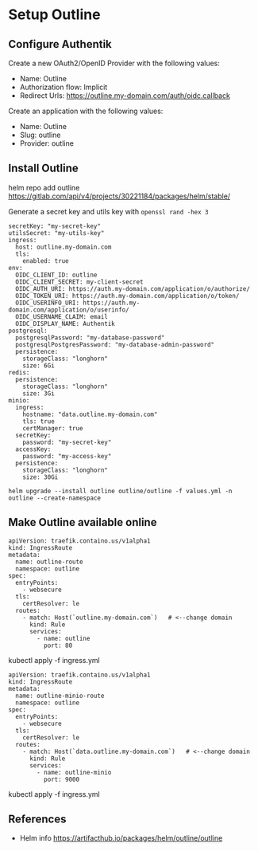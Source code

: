 # Setup Outline

## Configure Authentik

Create a new OAuth2/OpenID Provider with the following values:
* Name: Outline
* Authorization flow: Implicit
* Redirect Urls: https://outline.my-domain.com/auth/oidc.callback

Create an application with the following values:
* Name: Outline
* Slug: outline
* Provider: outline

## Install Outline

helm repo add outline https://gitlab.com/api/v4/projects/30221184/packages/helm/stable/


Generate a secret key and utils key with ```openssl rand -hex 3```

```
secretKey: "my-secret-key"
utilsSecret: "my-utils-key"
ingress:
  host: outline.my-domain.com
  tls:
    enabled: true
env:
  OIDC_CLIENT_ID: outline
  OIDC_CLIENT_SECRET: my-client-secret
  OIDC_AUTH_URI: https://auth.my-domain.com/application/o/authorize/
  OIDC_TOKEN_URI: https://auth.my-domain.com/application/o/token/
  OIDC_USERINFO_URI: https://auth.my-domain.com/application/o/userinfo/
  OIDC_USERNAME_CLAIM: email
  OIDC_DISPLAY_NAME: Authentik
postgresql:
  postgresqlPassword: "my-database-password"
  postgresqlPostgresPassword: "my-database-admin-password"
  persistence:
    storageClass: "longhorn"
    size: 6Gi
redis:
  persistence:
    storageClass: "longhorn"
    size: 3Gi
minio:
  ingress:
    hostname: "data.outline.my-domain.com"
    tls: true
    certManager: true
  secretKey:
    password: "my-secret-key"
  accessKey:
    password: "my-access-key"
  persistence:
    storageClass: "longhorn"
    size: 30Gi
```

```
helm upgrade --install outline outline/outline -f values.yml -n outline --create-namespace
```

## Make Outline available online
```
apiVersion: traefik.containo.us/v1alpha1
kind: IngressRoute
metadata:
  name: outline-route
  namespace: outline
spec:
  entryPoints:
    - websecure
  tls:
    certResolver: le
  routes:
    - match: Host(`outline.my-domain.com`)   # <--change domain
      kind: Rule
      services:
        - name: outline
          port: 80
```

kubectl apply -f ingress.yml


```
apiVersion: traefik.containo.us/v1alpha1
kind: IngressRoute
metadata:
  name: outline-minio-route
  namespace: outline
spec:
  entryPoints:
    - websecure
  tls:
    certResolver: le
  routes:
    - match: Host(`data.outline.my-domain.com`)   # <--change domain
      kind: Rule
      services:
        - name: outline-minio
          port: 9000
```

kubectl apply -f ingress.yml


## References
* Helm info https://artifacthub.io/packages/helm/outline/outline